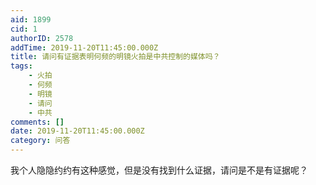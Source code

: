 ```yaml
---
aid: 1899
cid: 1
authorID: 2578
addTime: 2019-11-20T11:45:00.000Z
title: 请问有证据表明何频的明镜火拍是中共控制的媒体吗？
tags:
    - 火拍
    - 何频
    - 明镜
    - 请问
    - 中共
comments: []
date: 2019-11-20T11:45:00.000Z
category: 问答
---
```


我个人隐隐约约有这种感觉，但是没有找到什么证据，请问是不是有证据呢？
